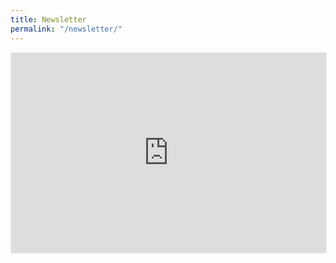 ```yaml
---
title: Newsletter
permalink: "/newsletter/"
---
```


<iframe src="https://hubofml.substack.com/embed" width="100%" height="320" style="border:1px solid #EEE; background:white;" frameborder="0" scrolling="no"></iframe>